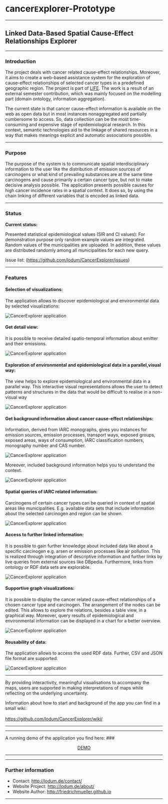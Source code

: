 # `C`ancer`E`xplorer-Prototype

* * *
## Linked Data-Based Spatial Cause-Effect Relationships Explorer
* * *

### Introduction
The project deals with cancer related cause-effect relationships. Moreover, it aims to create a
web-based assistance system for the exploration of cause-effect relationships of selected cancer
types in a predefined geographic region.
The project is part of [LIFE](http://lodum.de/life/ "LIFE project").
The work is a result of an external semester contribution, which was mainly focused on the modelling part (domain ontology, information aggregation).

The current state is that cancer cause-effect information is available on the web as open data but in most instances nonaggregated
and partially cumbersome to access. So, data collection can be the most time-consuming and
expensive stage of epidemiological research. In this context, semantic technologies aid to the linkage of
shared resources in a way that makes meanings explicit and automatic associations possible.
* * *
### Purpose
The purpose of the system is to communicate spatial interdisciplinary information to the user like
the distribution of emission sources of carcinogens or what kind of prevailing substances are at the
same time carcinogens and cause primarily a certain cancer type, but not to make decisive analysis
possible.
The application presents possible causes for high cancer incidence rates in a spatial context. It does so, by
using the chain linking of different variables that is encoded as linked data.

* * *  
### Status

**Current status:**


Presented statistical epidemiological values (SIR and CI values):
For demonstration purpose only random example values are integrated.
Random values of the municipalities are uploaded. In addition, these values are distributed randomly among all municipalities for each new query.


Issue list:
(https://github.com/lodum/CancerExplorer/issues)



* * *
### Features

#### Selection of visualizations:
The application allows to discover epidemiological and environmental data by selected visualizations:

![CancerExplorer application][1]

#### Get detail view:
It is possible to receive detailed spatio-temporal information about emitter and their emissions.

![CancerExplorer application][2]

#### Exploration of environmental and epidemiological data in a parallel,visual way:
The view helps to explore epidemiological and environmental data in a parallel way.
This interactive visual representations allows the user to detect patterns and structures in the
data that would be difficult to realise in a non-visual way

![CancerExplorer application][3]


#### Get background information about cancer cause-effect relationships:
Information, derived from IARC monographs, gives you instances for emission sources, emission processes, transport ways, exposed groups,
exposed areas, ways of consumption, IARC classification numbers, monography number and CAS number.

![CancerExplorer application][4]


Moreover, included background information helps you to understand the context.

![CancerExplorer application][5]


#### Spatial queries of IARC related information:
Carcinogens of certain cancer types can be queried in context of spatial areas like municipalities.
E.g. available data sets that include information about the selected carcinogen and region can be shown.

![CancerExplorer application][6]


#### Access to further linked information:
It is possible to gain further knowledge about included data like about a specific carcinogen e.g. arsen or emission processes like air pollution.
This is realized through integration of descriptive information and further links by live queries from external sources like DBpedia.
Furthermore, links from ontology or RDF data sets are explorable.

![CancerExplorer application][7]


#### Supportive graph visualizations:
It is possible to display the cancer related cause-effect relationships of a chosen cancer type and carcinogen. The arrangement of the nodes can be edited.
This allows to explore the relations, besides a table view, in a  graphical way.
Moreover, query results of epidemiological and environmental information can be displayed in a chart for a better overview.

![CancerExplorer application][8]


#### Reusability of data:
The application allows to access the used RDF data.
Further, CSV and JSON file format are supported.

![CancerExplorer application][9]









* * *
By providing interactivity, meaningful visualisations to accompany the
maps, users are supported in making interpretations of maps while reflecting on the underlying
uncertainty.


Information about how to start and background of the app you can find in a small wiki: <br />                     
https://github.com/lodum/CancerExplorer/wiki/
* * *
* * *
A running demo of the application you find here:
###<div align="center">   [DEMO](http://www.friedrichmueller-gi.de "Demo Site")</div>

* * *
* * *

### Further information
- Contact: http://lodum.de/contact/
- Website Project: http://lodum.de/about/
- Website Author: http://friedrichmueller.github.io

-----

[1]: https://github.com/lodum/CancerExplorer/blob/master/web%20application/libraries/Images/screenshot_overview.png 
[2]: https://github.com/lodum/CancerExplorer/blob/master/web%20application/libraries/Images/screenshot_overview2.png 
[3]: https://github.com/lodum/CancerExplorer/blob/master/web%20application/libraries/Images/explorer.gif
[4]: https://github.com/lodum/CancerExplorer/blob/master/web%20application/libraries/Images/background_details.png
[5]: https://github.com/lodum/CancerExplorer/blob/master/web%20application/libraries/Images/background_tooltips.png
[6]: https://github.com/lodum/CancerExplorer/blob/master/web%20application/libraries/Images/Animation_IARCSpatial.gif
[7]: https://github.com/lodum/CancerExplorer/blob/master/web%20application/libraries/Images/Animation_Linkedinfo.gif
[8]: https://github.com/lodum/CancerExplorer/blob/master/web%20application/libraries/Images/Graphics.png
[9]: https://github.com/lodum/CancerExplorer/blob/master/web%20application/libraries/Images/download.png